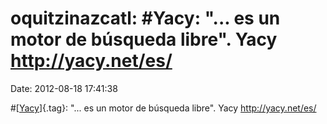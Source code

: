 oquitzinazcatl: \#Yacy: \"\... es un motor de búsqueda libre\". Yacy http://yacy.net/es/
========================================================================================

Date: 2012-08-18 17:41:38

\#[[Yacy](http://identi.ca/tag/yacy)]{.tag}: \"\... es un motor de
búsqueda libre\". Yacy <http://yacy.net/es/>
